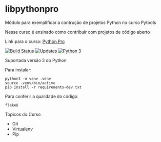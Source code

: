 # libpythonpro
Módulo para exemplificar a contrução de projetos Python no curso Pytools

Nesse curso é ensinado como contribuir com projetos de código aberto

Link para o curso: [Python Pro](#)

[![Build Status](https://travis-ci.org/ldclab/libpythonpro.svg?branch=master)](https://travis-ci.org/ldclab/libpythonpro)
[![Updates](https://pyup.io/repos/github/ldclab/libpythonpro/shield.svg)](https://pyup.io/repos/github/ldclab/libpythonpro/)
[![Python 3](https://pyup.io/repos/github/ldclab/libpythonpro/python-3-shield.svg)](https://pyup.io/repos/github/ldclab/libpythonpro/)

Suportada versão 3 do Python

Para instalar:
```console
python3 -m venv .venv
source .venv/bin/active
pip install -r requirements-dev.txt
```

Para conferir a qualidade do código:

```console
flake8
```

Tópicos do Curso

- Git
- Virtualenv
- Pip